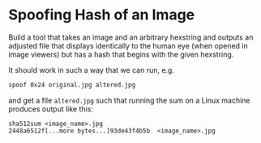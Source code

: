 # Spoofing Hash of an Image
Build a tool that takes an image and an arbitrary hexstring and outputs an adjusted file that displays identically to the human eye (when opened in image viewers) but has a hash that begins with the given hexstring.

It should work in such a way that we can run, e.g.

```bash
spoof 0x24 original.jpg altered.jpg
```

and get a file `altered.jpg` such that running the sum on a Linux machine produces output like this:

```
sha512sum <image_name>.jpg
2448a6512f[...more bytes...]93de43f4b5b  <image_name>.jpg
```

